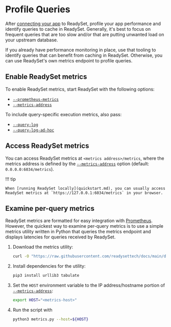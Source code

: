 # Profile Queries

After [connecting your app](connect-an-app.md) to ReadySet, profile your app performance and identify queries to cache in ReadySet. Generally, it's best to focus on frequent queries that are too slow and/or that are putting unwanted load on your upstream database.  

If you already have performance monitoring in place, use that tooling to identify queries that can benefit from caching in ReadySet. Otherwise, you can use ReadySet's own metrics endpoint to profile queries.

## Enable ReadySet metrics

To enable ReadySet metrics, start ReadySet with the following options:

- [`--prometheus-metrics`](../reference/cli/readyset.md#-prometheus-metrics)
- [`--metrics-address`](../reference/cli/readyset.md#-metrics-address)

To include query-specific execution metrics, also pass:

- [`--query-log`](../reference/cli/readyset.md#-query-log)
- [`--query-log-ad-hoc`](../reference/cli/readyset.md#-query-log-ad-hoc)

## Access ReadySet metrics

You can access ReadySet metrics at `<metrics address>/metrics`, where the metrics address is defined by the [`--metrics-address`](../reference/cli/readyset.md#-metrics-address) option (default: `0.0.0.0:6034/metrics`).

!!! tip

    When [running ReadySet locally](quickstart.md), you can usually access ReadySet metrics at `https://127.0.0.1:6034/metrics` in your browser.

## Examine per-query metrics

ReadySet metrics are formatted for easy integration with [Prometheus](https://prometheus.io/). However, the quickest way to examine per-query metrics is to use a simple metrics utility written in Python that queries the metrics endpoint and displays latencies for queries received by ReadySet.

1. Download the metrics utility:

    ``` sh
    curl -O "https://raw.githubusercontent.com/readysettech/docs/main/docs/assets/metrics.py"
    ```

1. Install dependencies for the utility:

    ``` sh
    pip3 install urllib3 tabulate
    ```

1. Set the `HOST` environment variable to the IP address/hostname portion of [`--metrics-address`](../reference/cli/readyset.md#-metrics-address):

    ``` sh
    export HOST="<metrics-host>"
    ```

1. Run the script with

    ``` sh
    python3 metrics.py --host=${HOST}
    ```
